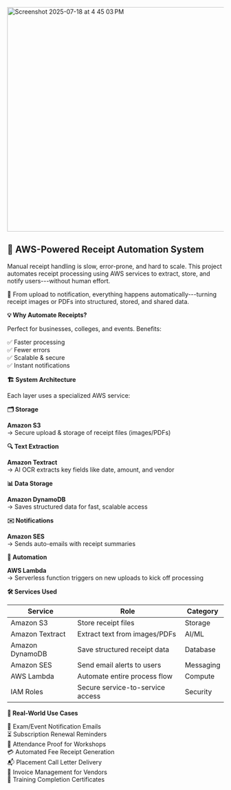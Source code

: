 <img width="933" height="521" alt="Screenshot 2025-07-18 at 4 45 03 PM" src="https://github.com/user-attachments/assets/c96fedc0-a4a5-4fba-ba91-2e63331f1e5d" />


## 📸 AWS-Powered Receipt Automation System

Manual receipt handling is slow, error-prone, and hard to scale. This
project automates receipt processing using AWS services to extract,
store, and notify users---without human effort.

📂 From upload to notification, everything happens
automatically---turning receipt images or PDFs into structured, stored,
and shared data.

**💡 Why Automate Receipts?**

Perfect for businesses, colleges, and events. Benefits:

✅ Faster processing  
✅ Fewer errors  
✅ Scalable & secure  
✅ Instant notifications

**🏗️ System Architecture**

Each layer uses a specialized AWS service:

**🗂️ Storage**

**Amazon S3**  
→ Secure upload & storage of receipt files (images/PDFs)

**🔍 Text Extraction**

**Amazon Textract**  
→ AI OCR extracts key fields like date, amount, and vendor

**📊 Data Storage**

**Amazon DynamoDB**  
→ Saves structured data for fast, scalable access

**✉️ Notifications**

**Amazon SES**  
→ Sends auto-emails with receipt summaries

**🧠 Automation**

**AWS Lambda**  
→ Serverless function triggers on new uploads to kick off processing

**🛠️ Services Used**

| **Service**     | **Role**                         | **Category** |
|-----------------|----------------------------------|--------------|
| Amazon S3       | Store receipt files              | Storage      |
| Amazon Textract | Extract text from images/PDFs    | AI/ML        |
| Amazon DynamoDB | Save structured receipt data     | Database     |
| Amazon SES      | Send email alerts to users       | Messaging    |
| AWS Lambda      | Automate entire process flow     | Compute      |
| IAM Roles       | Secure service-to-service access | Security     |

**🚀 Real-World Use Cases**

📢 Exam/Event Notification Emails  
⏳ Subscription Renewal Reminders  
📩 Attendance Proof for Workshops  
💳 Automated Fee Receipt Generation  
📬 Placement Call Letter Delivery  
📄 Invoice Management for Vendors  
📁 Training Completion Certificates

